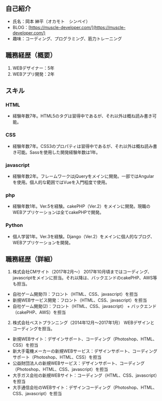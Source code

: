 ## 自己紹介

- 氏名：岡本 紳平（オカモト　シンペイ）
- BLOG：[https://muscle-developer.com/](https://muscle-developer.com/)
- 趣味：コーディング、プログラミング、筋力トレーニング

## 職務経歴（概要）

1. WEBデザイナー：5年
2. WEBアプリ開発：2年

## スキル

### HTML
- 経験年数7年。HTML5のタグは習得中であるが、それ以外は概ね読み書き可能。

### CSS
- 経験年数7年。CSS3のプロパティは習得中であるが、それ以外は概ね読み書き可能。Sassを使用した開発経験年数は1年。

### javascript
- 経験年数2年。フレームワークはjQueryをメインに開発。一部ではAngularを使用。個人的な範囲ではVueを入門程度で使用。

### php
- 経験年数1年。Ver.5を経験。cakePHP（Ver.2）をメインに開発。現職のWEBアプリケーションは全てcakePHPで開発。

### Python
- 個人学習1年。Ver.3を経験。Django（Ver.2）をメインに個人的なブログ、WEBアプリケーションを開発。

## 職務経歴（詳細）

1. 株式会社CMサイト（2017年2月〜） 
2017年10月頃まではコーディング、javascriptをメインに担当。それ以降は、バックエンドのcakePHP、AWS等も担当。 
- 自社ゲーム開発(1)：フロント（HTML、CSS、javascript）を担当
- 新規WEBサービス開発：フロント（HTML、CSS、javascript）を担当
- 自社ゲーム開発(2)：フロント（HTML、CSS、javascript） + バックエンド（cakePHP、AWS）を担当 

2. 株式会社ベストプランニング（2014年12月〜2017年1月） 
WEBデザインとコーディングを担当。 
- 新規WEBサイト：デザインサポート、コーディング（Photoshop、HTML、CSS）を担当
- 新大手電機メーカーの新規WEBサービス：デザインサポート、コーディングサポート（Photoshop、HTML、CSS）を担当
- 公益財団法人の新規WEBサービス：デザインサポート、コーディング（Photoshop、HTML、CSS、javascript）を担当
- 大手ガス会社の新規WEBサイト：コーディング（HTML、CSS、javascript）を担当
- 大手通信会社のWEBサイト：デザインコーディング（Photoshop、HTML、CSS、javascript）を担当
